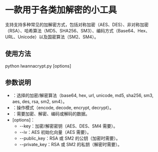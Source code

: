 # 一款用于各类加解密的小工具

支持支持多种常见的加解密方式，包括对称加密（AES、DES）、非对称加密（RSA）、哈希算法（MD5、SHA256、SM3）、编码方式（Base64、Hex、URL、Unicode）以及国密算法（SM2、SM4）。

## 使用方法
python Iwannacrypt.py <algorithm> <mode> <data> [options]

## 参数说明
- <algorithm>：选择的加密/解密算法（base64, hex, url, unicode, md5, sha256, sm3, aes, des, rsa, sm2, sm4）。
- <mode>：操作模式（encode, decode, encrypt, decrypt）。
- <data>：需要加密、解密、编码或解码的数据。
- [options]：
  - --key：加密/解密密钥（AES、DES、SM4 需要）。
  - --iv：AES 初始化向量（AES 需要）。
  - --public_key：RSA 或 SM2 的公钥（加密时需要）。
  - --private_key：RSA 或 SM2 的私钥（解密时需要）。
